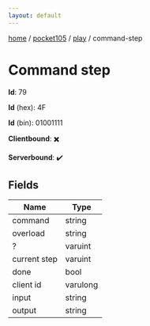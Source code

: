 ```yaml
---
layout: default
---
```


[home](/)  /  [pocket105](/protocol/pocket105)  /  [play](/protocol/pocket105/play)  /  command-step

# Command step

**Id**: 79

**Id** (hex): 4F

**Id** (bin): 01001111

**Clientbound**: ✖️

**Serverbound**: ✔️

## Fields

Name | Type
---|---
command | string
overload | string
? | varuint
current step | varuint
done | bool
client id | varulong
input | string
output | string

